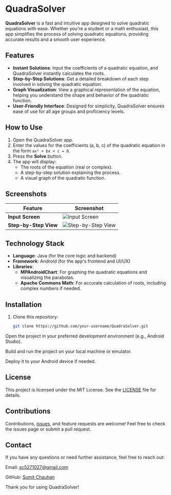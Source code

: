 # QuadraSolver

**QuadraSolver** is a fast and intuitive app designed to solve quadratic equations with ease. Whether you're a student or a math enthusiast, this app simplifies the process of solving quadratic equations, providing accurate results and a smooth user experience.

## Features

- **Instant Solutions**: Input the coefficients of a quadratic equation, and QuadraSolver instantly calculates the roots.
- **Step-by-Step Solutions**: Get a detailed breakdown of each step involved in solving the quadratic equation.
- **Graph Visualization**: View a graphical representation of the equation, helping you understand the shape and behavior of the quadratic function.
- **User-Friendly Interface**: Designed for simplicity, QuadraSolver ensures ease of use for all age groups and proficiency levels.

## How to Use

1. Open the QuadraSolver app.
2. Enter the values for the coefficients (a, b, c) of the quadratic equation in the form `ax² + bx + c = 0`.
3. Press the **Solve** button.
4. The app will display:
   - The roots of the equation (real or complex).
   - A step-by-step solution explaining the process.
   - A visual graph of the quadratic function.

## Screenshots

| Feature              | Screenshot                                                                                                                       |
|----------------------|-----------------------------------------------------------------------------------------------------------------------------------|
| **Input Screen**      | ![Input Screen](https://github.com/user-attachments/assets/58830777-18dd-4e34-b911-e4050a33a6e5)                                 |
| **Step-by-Step View** | ![Step-by-Step View](https://github.com/user-attachments/assets/fe60b0c4-d56e-43b2-85f6-f2f3ef2aeac4)                             |

## Technology Stack

- **Language**: Java (for the core logic and backend)
- **Framework**: Android (for the app's frontend and UI/UX)
- **Libraries**:
  - **MPAndroidChart**: For graphing the quadratic equations and visualizing the parabolas.
  - **Apache Commons Math**: For accurate calculation of roots, including complex numbers if needed.

## Installation

1. Clone this repository:
   ```bash
   git clone https://github.com/your-username/QuadraSolver.git
Open the project in your preferred development environment (e.g., Android Studio).

Build and run the project on your local machine or emulator.

Deploy it to your Android device if needed.

## License
This project is licensed under the MIT License. See the  [LICENSE](https://github.com/Gosling-dude/FactorX-Quadratic-equation-solver-App/blob/main/LICENSE) file for details.

## Contributions
Contributions, [issues](https://github.com/Gosling-dude/FactorX-Quadratic-equation-solver-App/issues), and feature requests are welcome! Feel free to check the issues page or submit a pull request.

## Contact
If you have any questions or need further assistance, feel free to reach out:

Email: [sc5271027@gmail.com](sc5271027@gmail.com)

GitHub: [Sumit Chauhan](https://github.com/Gosling-dude)

Thank you for using QuadraSolver!
